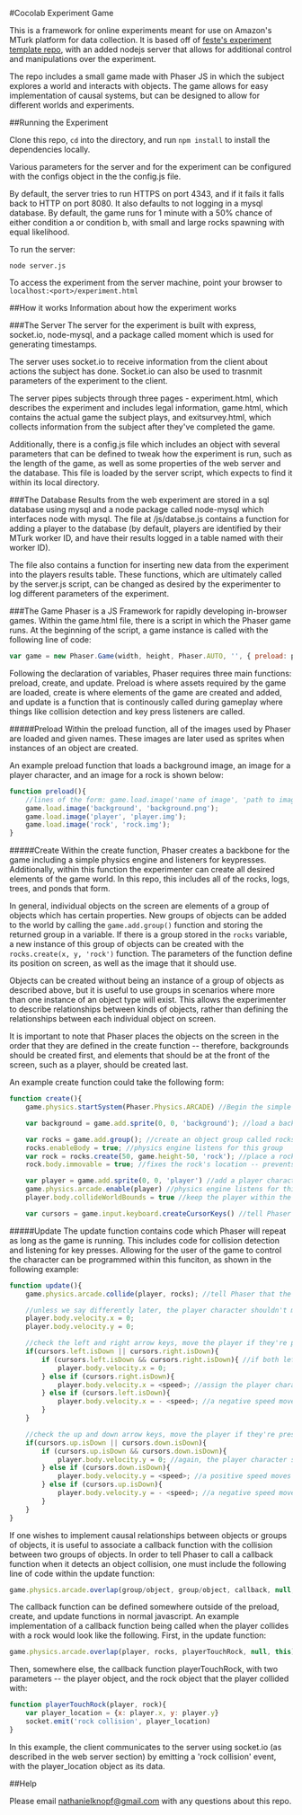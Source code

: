 #Cocolab Experiment Game

This is a framework for online experiments meant for use on Amazon's MTurk platform for data collection. It is based off of [feste's experiment template repo](https://github.com/feste/experiment_template), with an added nodejs server that allows for additional control and manipulations over the experiment. 

The repo includes a small game made with Phaser JS in which the subject explores a world and interacts with objects. The game allows for easy implementation of causal systems, but can be designed to allow for different worlds and experiments.

##Running the Experiment

Clone this repo, `cd` into the directory, and run `npm install` to install the dependencies locally. 

Various parameters for the server and for the experiment can be configured with the configs object in the the config.js file.

By default, the server tries to run HTTPS on port 4343, and if it fails it falls back to HTTP on port 8080. It also defaults to not logging in a mysql database.
By default, the game runs for 1 minute with a 50% chance of either condition a or condition b, with small and large rocks spawning with equal likelihood.

To run the server:

```
node server.js
```

To access the experiment from the server machine, point your browser to `localhost:<port>/experiment.html`

##How it works
Information about how the experiment works

###The Server
The server for the experiment is built with express, socket.io, node-mysql, and a package called moment which is used for generating timestamps.

The server uses socket.io to receive information from the client about actions the subject has done. Socket.io can also be used to trasnmit parameters of the experiment to the client. 

The server pipes subjects through three pages - experiment.html, which describes the experiment and includes legal information, game.html, which contains the actual game the subject plays, and exitsurvey.html, which collects information from the subject after they've completed the game.

Additionally, there is a config.js file which includes an object with several parameters that can be defined to tweak how the experiment is run, such as the length of the game, as well as some properties of the web server and the database. This file is loaded by the server script, which expects to find it within its local directory.

###The Database
Results from the web experiment are stored in a sql database using mysql and a node package called node-mysql which interfaces node with mysql. The file at /js/databse.js contains a function for adding a player to the database (by default, players are identified by their MTurk worker ID, and have their results logged in a table named with their worker ID). 

The file also contains a function for inserting new data from the experiment into the players results table. These functions, which are ultimately called by the server.js script, can be changed as desired by the experimenter to log different parameters of the experiment.

###The Game
Phaser is a JS Framework for rapidly developing in-browser games.  Within the game.html file, there is a script in which the Phaser game runs. At the beginning of the script, a game instance is called with the following line of code:
```javascript
var game = new Phaser.Game(width, height, Phaser.AUTO, '', { preload: preload, create: create, update: update });
```

Following the declaration of variables, Phaser requires three main functions: preload, create, and update. Preload is where assets required by the game are loaded, create is where elements of the game are created and added, and update is a function that is continously called during gameplay where things like collision detection and key press listeners are called.

#####Preload
Within the preload function, all of the images used by Phaser are loaded and given names. These images are later used as sprites when instances of an object are created.

An example preload function that loads a background image, an image for a player character, and an image for a rock is shown below:
```javascript
function preload(){
	//lines of the form: game.load.image('name of image', 'path to image');
	game.load.image('background', 'background.png');
	game.load.image('player', 'player.img');
	game.load.image('rock', 'rock.img');
}
```

#####Create
Within the create function, Phaser creates a backbone for the game including a simple physics engine and listeners for keypresses. Additionally, within this function the experimenter can create all desired elements of the game world. In this repo, this includes all of the rocks, logs, trees, and ponds that form.

In general, individual objects on the screen are elements of a group of objects which has certain properties. New groups of objects can be added to the world by calling the `game.add.group()` function and storing the returned group in a variable. If there is a group stored in the `rocks` variable, a new instance of this group of objects can be created with the `rocks.create(x, y, 'rock')` function. The parameters of the function define its position on screen, as well as the image that it should use.

Objects can be created without being an instance of a group of objects as described above, but it is useful to use groups in scenarios where more than one instance of an object type will exist. This allows the experimenter to describe relationships between kinds of objects, rather than defining the relationships between each individual object on screen.

It is important to note that Phaser places the objects on the screen in the order that they are defined in the create function -- therefore, backgrounds should be created first, and elements that should be at the front of the screen, such as a player, should be created last.

An example create function could take the following form:
```javascript
function create(){
	game.physics.startSystem(Phaser.Physics.ARCADE) //Begin the simple physics engine within the game

	var background = game.add.sprite(0, 0, 'background'); //load a background image

	var rocks = game.add.group(); //create an object group called rocks
	rocks.enableBody = true; //physics engine listens for this group
	var rock = rocks.create(50, game.height-50, 'rock'); //place a rock in the bottom left corner of the screen
	rock.body.immovable = true; //fixes the rock's location -- prevents the player from moving it by bumping into it

	var player = game.add.sprite(0, 0, 'player') //add a player character to the screen in the upper right corner
	game.physics.arcade.enable(player) //physics engine listens for this object
	player.body.collideWorldBounds = true //keep the player within the boundaries of the game

	var cursors = game.input.keyboard.createCursorKeys() //tell Phaser that it will be listening for arrow key presses
```

#####Update
The update function contains code which Phaser will repeat as long as the game is running. This includes code for collision detection and listening for key presses. Allowing for the user of the game to control the character can be programmed within this funciton, as shown in the following example:
```javascript
function update(){
	game.physics.arcade.collide(player, rocks); //tell Phaser that the player should collide with instances of the rock group

	//unless we say differently later, the player character shouldn't move on its own
	player.body.velocity.x = 0;
    player.body.velocity.y = 0;

    //check the left and right arrow keys, move the player if they're pressed
    if(cursors.left.isDown || cursors.right.isDown){
    	if (cursors.left.isDown && cursors.right.isDown){ //if both left and right arrow keys are pressed, the player shouldn't move
    		player.body.velocity.x = 0;
    	} else if (cursors.right.isDown){
    		player.body.velocity.x = <speed>; //assign the player character a speed - positive speeds are to the right
    	} else if (cursors.left.isDown){
    		player.body.velocity.x = - <speed>; //a negative speed moves the player character to the left
    	}
    }

    //check the up and down arrow keys, move the player if they're pressed
    if(cursors.up.isDown || cursors.down.isDown){
    	if (cursors.up.isDown && cursors.down.isDown){
    		player.body.velocity.y = 0; //again, the player character shouldn't move if both up and down are pressed
    	} else if (cursors.down.isDown){
    		player.body.velocity.y = <speed>; //a positive speed moves the player character down the screen
    	} else if (cursors.up.isDown){
    		player.body.velocity.y = - <speed>; //a negative speed moves the player character up the screen
    	}
    }
}
```

If one wishes to implement causal relationships between objects or groups of objects, it is useful to associate a callback function with the collision between two groups of objects. In order to tell Phaser to call a callback function when it detects an object collision, one must include the following line of code within the update function:
```javascript
game.physics.arcade.overlap(group/object, group/object, callback, null, this);
```

The callback function can be defined somewhere outside of the preload, create, and update functions in normal javascript. An example implementation of a callback function being called when the player collides with a rock would look like the following. First, in the update function:
```javascript
game.physics.arcade.overlap(player, rocks, playerTouchRock, null, this);
```

Then, somewhere else, the callback function playerTouchRock, with two parameters -- the player object, and the rock object that the player collided with:
```javascript
function playerTouchRock(player, rock){
	var player_location = {x: player.x, y: player.y}
	socket.emit('rock collision', player_location)
}
```

In this example, the client communicates to the server using socket.io (as described in the web server section) by emitting a 'rock collision' event, with the player_location object as its data.

##Help

Please email nathanielknopf@gmail.com with any questions about this repo.
